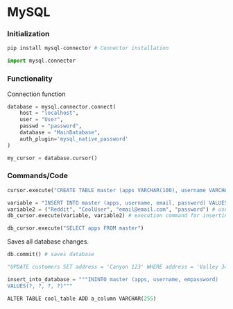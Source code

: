 # MySQL

### Initialization

```python
pip install mysql-connector # Connector installation
```

```python
import mysql.connector
```

### Functionality

Connection function
```python
database = mysql.connector.connect(
    host = "localhost",
    user = "User",
    passwd = "password",
    database = "MainDatabase",
    auth_plugin='mysql_native_password'
)
```
```python
my_cursor = database.cursor()
```


### Commands/Code

```python
cursor.execute("CREATE TABLE master (apps VARCHAR(100), username VARCHAR(50), email VARCHAR(50), user_id INTEGER AUTO_INCREMENT PRIMARY KEY)")
```

```python
variable = "INSERT INTO master (apps, username, email, password) VALUES (%s, %s, %s, %s)" # Insertion command (%s) replaced with variables
variable2 = ("Reddit", "CoolUser", "email@email.com", "password") # used to replace %s
db_cursor.execute(variable, variable2) # execution command for inserting into database
```

```python
db_cursor.execute("SELECT apps FROM master")
```

Saves all database changes.
```python
db.commit() # saves database
```
```python
"UPDATE customers SET address = 'Canyon 123' WHERE address = 'Valley 345'"
```

```python
insert_into_database = """ININTO master (apps, username, empassword)
VALUES(?, ?, ?, ?)"""
```

```python
ALTER TABLE cool_table ADD a_column VARCHAR(255)
```
